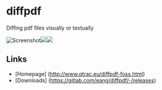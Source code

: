 # diffpdf
Diffing pdf files visually or textually

![Screenshot](http://www.qtrac.eu/diffpdf_M1.png)![](http://www.qtrac.eu/diffpdf_M2.png)![](http://www.qtrac.eu/diffpdf_M3.png)

## Links
* [Homepage] (http://www.qtrac.eu/diffpdf-foss.html)
* [Downloads] (https://gitlab.com/eang/diffpdf/-/releases)
